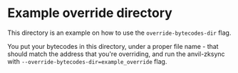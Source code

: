 # Example override directory

This directory is an example on how to use the `override-bytecodes-dir` flag.

You put your bytecodes in this directory, under a proper file name - that should match the address that you're overriding, and run
the anvil-zksync with `--override-bytecodes-dir=example_override` flag.